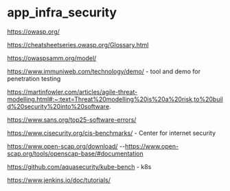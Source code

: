 # app_infra_security


https://owasp.org/

https://cheatsheetseries.owasp.org/Glossary.html


https://owaspsamm.org/model/


https://www.immuniweb.com/technology/demo/   - tool and demo for penetration testing


https://martinfowler.com/articles/agile-threat-modelling.html#:~:text=Threat%20modelling%20is%20a%20risk,to%20build%20security%20into%20software.


https://www.sans.org/top25-software-errors/

https://www.cisecurity.org/cis-benchmarks/   - Center for internet security


https://www.open-scap.org/download/   --https://www.open-scap.org/tools/openscap-base/#documentation


https://github.com/aquasecurity/kube-bench - k8s


https://www.jenkins.io/doc/tutorials/






